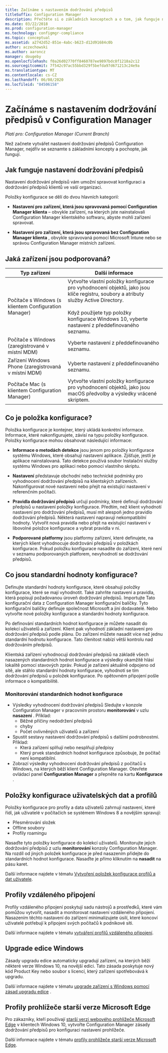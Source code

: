 ```yaml
---
title: Začínáme s nastavením dodržování předpisů
titleSuffix: Configuration Manager
description: Přečtěte si o základních konceptech a o tom, jak funguje nastavení dodržování předpisů
ms.date: 03/22/2018
ms.prod: configuration-manager
ms.technology: configmgr-compliance
ms.topic: conceptual
ms.assetid: a2742d52-851e-4abc-b623-d12d91684c0b
author: aczechowski
ms.author: aaroncz
manager: dougeby
ms.openlocfilehash: f0a26d02770ff8460787ee9897bdc8f1218a2c12
ms.sourcegitcommit: 7f542c97ac55bbd329f5befda97d671213c24e9a
ms.translationtype: MT
ms.contentlocale: cs-CZ
ms.lasthandoff: 06/08/2020
ms.locfileid: "84506158"
---
```

# <a name="get-started-with-compliance-settings-in-configuration-manager"></a>Začínáme s nastavením dodržování předpisů v Configuration Manager

*Platí pro: Configuration Manager (Current Branch)*

Než začnete vytvářet nastavení dodržování předpisů Configuration Manager, nejdřív se seznamte s základními koncepty a pochopte, jak fungují.  



## <a name="how-compliance-settings-work"></a>Jak funguje nastavení dodržování předpisů  
Nastavení dodržování předpisů vám umožní spravovat konfiguraci a dodržování předpisů klientů ve vaší organizaci.  

Položky konfigurace se dělí do dvou hlavních kategorií:  

- **Nastavení pro zařízení, která jsou spravovaná pomocí Configuration Manager klienta** – obvykle zařízení, na kterých jste nainstalovali Configuration Manager klientského softwaru, abyste mohli zařízení spravovat.  

- **Nastavení pro zařízení, která jsou spravovaná bez Configuration Manager klienta** , obvykle spravovaná pomocí Microsoft Intune nebo se správou Configuration Manager místních zařízení.  



## <a name="what-devices-are-supported"></a>Jaká zařízení jsou podporovaná?  

| Typ zařízení | Další informace |  
|------------|----------------------|  
| Počítače s Windows (s klientem Configuration Manager) | Vytvořte vlastní položky konfigurace pro vyhodnocení objektů, jako jsou klíče registru, soubory a atributy služby Active Directory.<br /><br /> Když použijete typ položky konfigurace Windows 10, vyberte nastavení z předdefinovaného seznamu. |  
| Počítače s Windows (zaregistrované v místní MDM) | Vyberte nastavení z předdefinovaného seznamu. |  
| Zařízení Windows Phone (zaregistrovaná v místní MDM) | Vyberte nastavení z předdefinovaného seznamu. |  
| Počítače Mac (s klientem Configuration Manager) | Vytvořte vlastní položky konfigurace pro vyhodnocení objektů, jako jsou macOS předvolby a výsledky vrácené skriptem. |  



## <a name="what-is-a-configuration-item"></a>Co je položka konfigurace?  
Položka konfigurace je kontejner, který ukládá konkrétní informace. Informace, které nakonfigurujete, závisí na typu položky konfigurace. Položky konfigurace mohou obsahovat následující informace:

- **Informace o metodách detekce** jsou jenom pro položky konfigurace systému Windows, které obsahují nastavení aplikace. Zjišťuje, jestli je aplikace nainstalovaná. Tato detekce používá soubor Instalační služby systému Windows pro aplikaci nebo pomocí vlastního skriptu.  

- **Nastavení** představuje obchodní nebo technické podmínky pro vyhodnocení dodržování předpisů na klientských zařízeních. Nakonfigurovat nové nastavení nebo přejít na existující nastavení v referenčním počítači.  

- **Pravidla dodržování předpisů** určují podmínky, které definují dodržování předpisů u nastavení položky konfigurace. Předtím, než klient vyhodnotí nastavení pro dodržování předpisů, musí mít alespoň jedno pravidlo dodržování předpisů. Některá nastavení napravují nekompatibilní hodnoty. Vytvořit nová pravidla nebo přejít na existující nastavení v libovolné položce konfigurace a vybrat pravidla v ní.  

- **Podporované platformy** jsou platformy zařízení, které definujete, na kterých klient vyhodnocuje dodržování předpisů v položkách konfigurace. Pokud položku konfigurace nasadíte do zařízení, které není v seznamu podporovaných platforem, nevyhodnotí se dodržování předpisů.  



## <a name="what-is-a-configuration-baseline"></a>Co jsou standardní hodnoty konfigurace?  
Definujte standardní hodnoty konfigurace, které obsahují položky konfigurace, které se mají vyhodnotit. Také zahrňte nastavení a pravidla, která popisují požadovanou úroveň dodržování předpisů. Importujte Tato konfigurační data z Configuration Manager konfigurační balíčky. Tyto konfigurační balíčky definuje společnost Microsoft a jiní dodavatelé. Nebo vytvořte nové položky konfigurace a standardní hodnoty konfigurace.  

Po definování standardních hodnot konfigurace je můžete nasadit do kolekcí uživatelů a zařízení. Klient pak vyhodnotí základní nastavení pro dodržování předpisů podle plánu. Do zařízení můžete nasadit více než jednu standardní hodnotu konfigurace. Tato členitost nabízí větší kontrolu nad dodržováním předpisů. 

Klientská zařízení vyhodnocují dodržování předpisů na základě všech nasazených standardních hodnot konfigurace a výsledky okamžitě hlásí lokalitě pomocí stavových zpráv. Pokud je zařízení aktuálně odpojeno od sítě, ale stáhlo standardní hodnoty konfigurace, vyhodnotí se tím dodržování předpisů u položek konfigurace. Po opětovném připojení pošle informace o kompatibilitě.  

### <a name="monitoring-configuration-baselines"></a>Monitorování standardních hodnot konfigurace
- Výsledky vyhodnocení dodržování předpisů Sledujte v konzole Configuration Manager v pracovním prostoru **monitorování** v uzlu **nasazení** . Příklad:
  - Běžné příčiny nedodržení předpisů
  - chyby
  - Počet ovlivněných uživatelů a zařízení
- Spustit sestavy nastavení dodržování předpisů s dalšími podrobnostmi. Příklad:
  - Která zařízení splňují nebo nesplňují předpisy
  - Který prvek standardních hodnot konfigurace způsobuje, že počítač není kompatibilní.
- Zobrazí výsledky vyhodnocení dodržování předpisů z počítačů s Windows, na kterých běží klient Configuration Manager. Otevřete ovládací panel **Configuration Manager** a přepněte na kartu **Konfigurace** .  



## <a name="user-data-and-profiles-configuration-items"></a>Položky konfigurace uživatelských dat a profilů  
Položky konfigurace pro profily a data uživatelů zahrnují nastavení, které řídí, jak uživatelé v počítačích se systémem Windows 8 a novějším spravují:  
- Přesměrování složek
- Offline soubory
- Profily roamingu  

Nasaďte tyto položky konfigurace do kolekcí uživatelů. Monitorujte jejich dodržování předpisů z uzlu **monitorování** konzoly Configuration Manager. Na rozdíl od jiných položek konfigurace je před nasazením přidejte do standardních hodnot konfigurace. Nasaďte je přímo kliknutím na **nasadit** na pásu karet.  

Další informace najdete v tématu [Vytvoření položek konfigurace profilů a dat uživatele](../deploy-use/create-user-data-and-profiles-configuration-items.md).  



## <a name="remote-connection-profiles"></a>Profily vzdáleného připojení  
Profily vzdáleného připojení poskytují sadu nástrojů a prostředků, které vám pomůžou vytvořit, nasadit a monitorovat nastavení vzdáleného připojení. Nasazením těchto nastavení do zařízení minimalizujete úsilí, které koncoví uživatelé potřebují k připojení svých počítačů k podnikové síti.  

Další informace najdete v tématu [vytváření profilů vzdáleného připojení](../deploy-use/create-remote-connection-profiles.md).  



## <a name="windows-edition-upgrade"></a>Upgrade edice Windows
Zásady upgradu edice automaticky upgradují zařízení, na kterých běží některé verze Windows 10, na novější edici. Tato zásada poskytuje nový kód Product Key nebo soubor s licencí, který zařízení spotřebovává k upgradu.

Další informace najdete v tématu [upgrade zařízení s Windows pomocí zásad upgradu edice](../deploy-use/upgrade-windows-version.md) .

## <a name="microsoft-edge-legacy-browser-profiles"></a>Profily prohlížeče starší verze Microsoft Edge
<!-- 1357310 -->
Pro zákazníky, kteří používají [starší verzi webového prohlížeče Microsoft Edge](https://docs.microsoft.com/microsoft-edge/deploy/) v klientech Windows 10, vytvořte Configuration Manager zásady dodržování předpisů pro konfiguraci nastavení prohlížeče.

Další informace najdete v tématu [profily prohlížeče starší verze Microsoft Edge](../deploy-use/browser-profiles.md).
